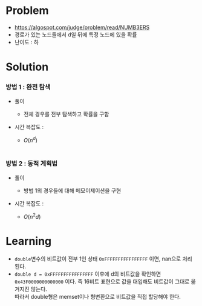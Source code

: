# Problem
* https://algospot.com/judge/problem/read/NUMB3ERS
* 경로가 있는 노드들에서 d일 뒤에 특정 노드에 있을 확률
* 난이도 : 하

# Solution

### 방법 1 : 완전 탐색
* 풀이
  * 전체 경우를 전부 탐색하고 확률을 구함

* 시간 복잡도 :
  * $O(n^d)$
<br></br>

### 방법 2 : 동적 계획법
* 풀이
  * 방법 1의 경우들에 대해 메모이제이션을 구현

* 시간 복잡도 :
  * $O(n^2 d)$

# Learning
* `double`변수의 비트값이 전부 1인 상태 `0xFFFFFFFFFFFFFFFF` 이면, nan으로 처리된다.
* `double d = 0xFFFFFFFFFFFFFFFF` 이후에 d의 비트값을 확인하면   
`0x43F0000000000000` 이다. 즉 16비트 표현으로 값을 대입해도 비트값이 그대로 옮겨지진 않는다.   
따라서 double형은 memset이나 형변환으로 비트값을 직접 할당해야 한다.
